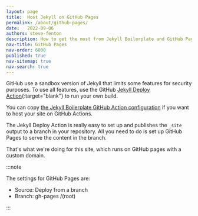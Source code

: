 ```yaml
---
layout: page
title:  Host Jekyll on GitHub Pages
permalink: /about/github-pages/
date:   2022-09-06
authors: steve-fenton
description: How to get the most from Jekyll Boilerplate and GitHub Pages.
nav-title: GitHub Pages
nav-order: 6000
published: true
nav-sitemap: true
nav-search: true
---
```


GitHub use a sandbox version of Jekyll that limits some features for security purposes. To use all features, use the GitHub [Jekyll Deploy Action](https://github.com/jeffreytse/jekyll-deploy-action){:target="blank"} to run your own build.

You can copy [the Jekyll Boilerplate GitHub Action configuration](https://github.com/Steve-Fenton/jekyll-boilerplate/tree/main/.github/workflows) if you want to host your site on GitHub Actions.

The Jekyll Deploy Action is really easy to set up and publishes the `_site` output to a branch in your repository. All you need to do is set up GitHub Pages to serve the content in the branch.

That's what we're doing for this site, which runs on GitHub pages with a custom domain.

:::note

The settings for GitHub Pages are:

- Source: Deploy from a branch
- Branch: gh-pages /(root)

:::